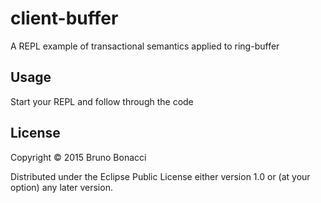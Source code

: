 # client-buffer

A REPL example of transactional semantics applied to ring-buffer

## Usage

Start your REPL and follow through the code

## License

Copyright © 2015 Bruno Bonacci

Distributed under the Eclipse Public License either version 1.0 or (at
your option) any later version.
